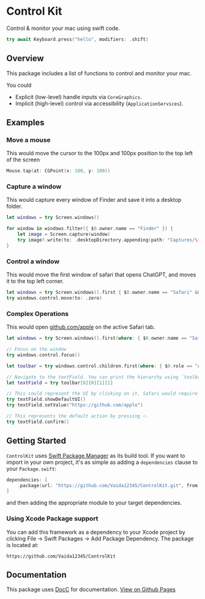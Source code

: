
# Control Kit

Control & monitor your mac using swift code.

```swift
try await Keyboard.press("hello", modifiers: .shift)
```

## Overview

This package includes a list of functions to control and monitor your mac.

You could
- Explicit (low-level) handle inputs via `CoreGraphics`.
- Implicit (high-level) control via accessibility (`ApplicationServices`).

## Examples

### Move a mouse

This would move the cursor to the 100px and 100px position to the top left of the screen
        
```swift
Mouse.tap(at: CGPoint(x: 100, y: 100))
```
        
### Capture a window

This would capture every window of Finder and save it into a desktop folder.

```swift
let windows = try Screen.windows()

for window in windows.filter({ $0.owner.name == "Finder" }) {
    let image = Screen.capture(window)
    try image?.write(to: .desktopDirectory.appending(path: "Captures/\(window.description).png"))
}
```

### Control a window

This would move the first window of safari that opens ChatGPT, and moves it to the top left corner.

```swift
let windows = try Screen.windows().first { $0.owner.name == "Safari" && $0.name!.contains("ChatGPT") }!
try windows.control.move(to: .zero)
```

### Complex Operations

This would open [github.com/apple](https://github.com/apple) on the active Safari tab.
        
```swift
let windows = try Screen.windows().first(where: { $0.owner.name == "Safari" })!

// Focus on the window
try windows.control.focus()

let toolbar = try windows.control.children.first(where: { $0.role == "AXToolbar" })!

// Navigate to the textField. You can print the hierarchy using `toolbar.debugDescription`.
let textField = try toolbar[0][0][1][1]

// This could represent the UI by clicking on it. Safari would require a user to tap on it before making any adjustments
try textField.showDefaultUI() 
try textField.setValue("https://github.com/apple")

// This represents the default action by pressing ⏎.
try textField.confirm() 
```


## Getting Started

`ControlKit` uses [Swift Package Manager](https://www.swift.org/documentation/package-manager/) as its build tool. If you want to import in your own project, it's as simple as adding a `dependencies` clause to your `Package.swift`:
```swift
dependencies: [
    .package(url: "https://github.com/Vaida12345/ControlKit.git", from: "1.0.0")
]
```
and then adding the appropriate module to your target dependencies.

### Using Xcode Package support

You can add this framework as a dependency to your Xcode project by clicking File -> Swift Packages -> Add Package Dependency. The package is located at:
```
https://github.com/Vaida12345/ControlKit
```

## Documentation

This package uses [DocC](https://www.swift.org/documentation/docc/) for documentation. [View on Github Pages](https://vaida12345.github.io/ControlKit/documentation/controlkit/)


